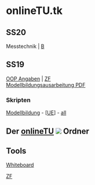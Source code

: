 # onlineTU.tk
## SS20
Messtechnik | [B](https://drive.google.com/file/d/0B4WtRWLhHJBBYjc3TmVYV0FIVG8/view)
## SS19

[OOP Angaben](http://oop.onlinetu.tk) | [ZF](https://drive.google.com/file/d/1IWx234SMaoiccMSphUukXPHPh6EU6tdQ/preview)<br />
[Modellbildungsausarbeitung PDF](http://mb.onlinetu.tk/latex/Modellbildung.pdf)

### Skripten

[Modellbildung](https://www.acin.tuwien.ac.at/file/teaching/bachelor/modellbildung/VU_Modellbildung_2019.pdf) - [[UE](https://www.acin.tuwien.ac.at/file/teaching/bachelor/modellbildung/UE_Modellbildung_Solutions_2019.pdf)] - [all](https://onlinetu.tk/scripts/modellbildung.html)  <br/>

## Der [onlineTU](https://drive.google.com/drive/folders/0B4WtRWLhHJBBN0JPQjNULU1rT00?resourcekey=0-Q6K7qB3dVTwI6bGjk9axNQ&usp=share_link) ![](https://www.filecluster.com/media/icons/162812.gif)  Ordner

## Tools

[Whiteboard](tools/whiteboard.html)

[ZF](web/zf.md)


